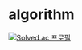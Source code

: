 # algorithm
 
[![Solved.ac 프로필](http://mazassumnida.wtf/api/v2/generate_badge?boj=dza118)](https://solved.ac/dza118)
